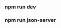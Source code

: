 <!-- ######### Firstly, if you want run this page,open terminal and run following ###########-->

### npm run dev

<!-- to run vite + react app -->

### npm run json-server
